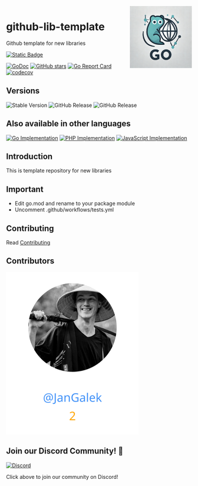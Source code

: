 <img align=right width="168" src="docs/gouef_logo.png">

# github-lib-template
Github template for new libraries

[![Static Badge](https://img.shields.io/badge/Github-gouef%2Fgithub--lib--template-blue?style=for-the-badge&logo=github&link=github.com%2Fgouef%2Fgithub-lib-template)](https://github.com/gouef/github-lib-template)

[![GoDoc](https://pkg.go.dev/badge/github.com/gouef/github-lib-template.svg)](https://pkg.go.dev/github.com/gouef/github-lib-template)
[![GitHub stars](https://img.shields.io/github/stars/gouef/github-lib-template?style=social)](https://github.com/gouef/github-lib-template/stargazers)
[![Go Report Card](https://goreportcard.com/badge/github.com/gouef/github-lib-template)](https://goreportcard.com/report/github.com/gouef/github-lib-template)
[![codecov](https://codecov.io/github/gouef/github-lib-template/branch/main/graph/badge.svg?token=YUG8EMH6Q8)](https://codecov.io/github/gouef/github-lib-template)

## Versions
![Stable Version](https://img.shields.io/github/v/release/gouef/github-lib-template?label=Stable&labelColor=green)
![GitHub Release](https://img.shields.io/github/v/release/gouef/github-lib-template?label=RC&include_prereleases&filter=*rc*&logoSize=diago)
![GitHub Release](https://img.shields.io/github/v/release/gouef/github-lib-template?label=Beta&include_prereleases&filter=*beta*&logoSize=diago)

## Also available in other languages

[![Go Implementation](https://img.shields.io/badge/Go-github--lib--template-00ADD8?logo=Go&logoColor=white)](https://github.com/gouef/github-lib-template)
[![PHP Implementation](https://img.shields.io/badge/PHP-github--lib--template-4F5D95?logo=php&logoColor=white)](https://github.com/phpuef/github-lib-template)
[![JavaScript Implementation](https://img.shields.io/badge/JavaScript-github--lib--template-f1e05a?logo=javascript&logoColor=black)](https://github.com/jsuef/github-lib-template)


## Introduction

This is template repository for new libraries

## Important

- Edit go.mod and rename to your package module
- Uncomment .github/workflows/tests.yml

## Contributing

Read [Contributing](CONTRIBUTING.md)

## Contributors

<div>
<span>
  <a href="https://github.com/JanGalek"><img src="https://raw.githubusercontent.com/pythonuef/github-lib-template/refs/heads/contributors-svg/.github/contributors/JanGalek.svg" alt="JanGalek" /></a>
</span>
</div>

## Join our Discord Community! 🎉

[![Discord](https://img.shields.io/discord/1334331501462163509?style=for-the-badge&logo=discord&logoColor=white&logoSize=auto&label=Community%20discord&labelColor=blue&link=https%3A%2F%2Fdiscord.gg%2FwjGqeWFnqK
)](https://discord.gg/wjGqeWFnqK)

Click above to join our community on Discord!
